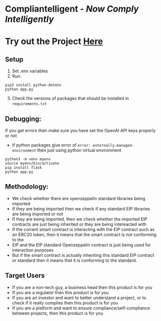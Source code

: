 # Compliantelligent - _Now Comply Intelligently_

# Try out the Project [Here](https://app.aiapocalypto.com/compliant)

## Setup
1. Set .env variables
2. Run:
```pip3 install flask openai==0.28
pip3 install python-dotenv
python app.py
```
3. Check the versions of packages that should be installed in `requirements.txt`
 
## Debugging:
If you get errors then make sure you have set the OpenAI API keys properly or not
- If python packages give error of `error: externally-managed-environment` then just using python virtual environment
```
python3 -m venv myenv
source myenv/bin/activate
pip install flask
python app.py
```

## Methodology:
- We check whether there are openzeppelin standard libraries being imported
- If they are being imported then we check if any standard EIP libraries are being imported or not
- If they are being imported, then we check whether the imported EIP contracts are just being inherited or they are being intereacted with
- If the current smart contract is interacting with the EIP contract such as an ERC20 token, then it means that the smart contract is not conforming to the 
- EIP and the EIP standard Openzeppelin contract is just being used for interaction purposes
- But if the smart contract is actually inheriting this standard EIP contract or standard then it means that it is conforming to the standard.

## Target Users
- If you are a non-tech guy, a business head then this product is for you
- If you are a regulator then this product is for you
- If you are an investor and want to better understand a project, or to check if it really complies then this product is for you
- If you are a platform and want to ensure compliance/self-compliance between projects, then this product is for you
